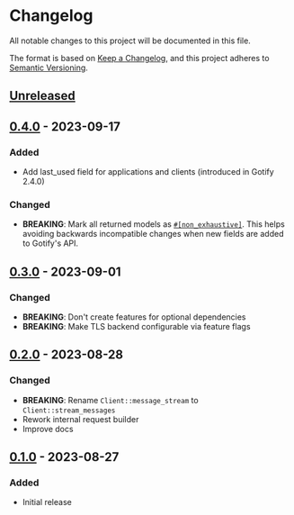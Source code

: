 # Changelog

All notable changes to this project will be documented in this file.

The format is based on [Keep a Changelog](https://keepachangelog.com/en/1.0.0/),
and this project adheres to [Semantic Versioning](https://semver.org/spec/v2.0.0.html).

## [Unreleased]

## [0.4.0] - 2023-09-17

### Added

- Add last_used field for applications and clients (introduced in Gotify 2.4.0)

### Changed

- **BREAKING**: Mark all returned models as [`#[non_exhaustive]`](https://doc.rust-lang.org/reference/attributes/type_system.html#the-non_exhaustive-attribute). This helps avoiding backwards incompatible changes when new fields are added to Gotify's API.

## [0.3.0] - 2023-09-01

### Changed

- **BREAKING**: Don't create features for optional dependencies
- **BREAKING**: Make TLS backend configurable via feature flags

## [0.2.0] - 2023-08-28

### Changed

- **BREAKING**: Rename `Client::message_stream` to `Client::stream_messages`
- Rework internal request builder
- Improve docs

## [0.1.0] - 2023-08-27

### Added

- Initial release

[Unreleased]: https://github.com/d-k-bo/gotify-rs/compare/v0.4.0...HEAD
[0.4.0]: https://github.com/d-k-bo/gotify-rs/compare/v0.3.0...v0.4.0
[0.3.0]: https://github.com/d-k-bo/gotify-rs/compare/v0.2.0...v0.3.0
[0.2.0]: https://github.com/d-k-bo/gotify-rs/compare/v0.1.0...v0.2.0
[0.1.0]: https://github.com/d-k-bo/gotify-rs/releases/tag/v0.0.1
